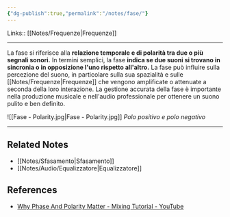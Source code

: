 ```yaml
---
{"dg-publish":true,"permalink":"/notes/fase/"}
---
```


Links:: [[Notes/Frequenze\|Frequenze]]

---
La fase si riferisce alla **relazione temporale e di polarità tra due o più segnali sonori.** In termini semplici, la fase **indica se due suoni si trovano in sincronia o in opposizione l'uno rispetto all'altro.** La fase può influire sulla percezione del suono, in particolare sulla sua spazialità e sulle [[Notes/Frequenze\|Frequenze]] che vengono amplificate o attenuate a seconda della loro interazione. La gestione accurata della fase è importante nella produzione musicale e nell'audio professionale per ottenere un suono pulito e ben definito. 

![[Fase - Polarity.jpg\|Fase - Polarity.jpg]]
_Polo positivo e polo negativo_



---

## Related Notes

- [[Notes/Sfasamento\|Sfasamento]]
- [[Notes/Audio/Equalizzatore\|Equalizzatore]]


## References

- [Why Phase And Polarity Matter - Mixing Tutorial - YouTube](https://www.youtube.com/embed/IrXHVWPGdeQ)
